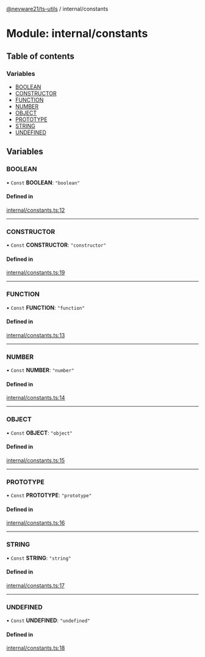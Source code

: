 [@nevware21/ts-utils](../README.md) / internal/constants

# Module: internal/constants

## Table of contents

### Variables

- [BOOLEAN](internal_constants.md#boolean)
- [CONSTRUCTOR](internal_constants.md#constructor)
- [FUNCTION](internal_constants.md#function)
- [NUMBER](internal_constants.md#number)
- [OBJECT](internal_constants.md#object)
- [PROTOTYPE](internal_constants.md#prototype)
- [STRING](internal_constants.md#string)
- [UNDEFINED](internal_constants.md#undefined)

## Variables

### BOOLEAN

• `Const` **BOOLEAN**: ``"boolean"``

#### Defined in

[internal/constants.ts:12](https://github.com/nevware21/ts-utils/blob/2a92815/ts-utils/src/internal/constants.ts#L12)

___

### CONSTRUCTOR

• `Const` **CONSTRUCTOR**: ``"constructor"``

#### Defined in

[internal/constants.ts:19](https://github.com/nevware21/ts-utils/blob/2a92815/ts-utils/src/internal/constants.ts#L19)

___

### FUNCTION

• `Const` **FUNCTION**: ``"function"``

#### Defined in

[internal/constants.ts:13](https://github.com/nevware21/ts-utils/blob/2a92815/ts-utils/src/internal/constants.ts#L13)

___

### NUMBER

• `Const` **NUMBER**: ``"number"``

#### Defined in

[internal/constants.ts:14](https://github.com/nevware21/ts-utils/blob/2a92815/ts-utils/src/internal/constants.ts#L14)

___

### OBJECT

• `Const` **OBJECT**: ``"object"``

#### Defined in

[internal/constants.ts:15](https://github.com/nevware21/ts-utils/blob/2a92815/ts-utils/src/internal/constants.ts#L15)

___

### PROTOTYPE

• `Const` **PROTOTYPE**: ``"prototype"``

#### Defined in

[internal/constants.ts:16](https://github.com/nevware21/ts-utils/blob/2a92815/ts-utils/src/internal/constants.ts#L16)

___

### STRING

• `Const` **STRING**: ``"string"``

#### Defined in

[internal/constants.ts:17](https://github.com/nevware21/ts-utils/blob/2a92815/ts-utils/src/internal/constants.ts#L17)

___

### UNDEFINED

• `Const` **UNDEFINED**: ``"undefined"``

#### Defined in

[internal/constants.ts:18](https://github.com/nevware21/ts-utils/blob/2a92815/ts-utils/src/internal/constants.ts#L18)
